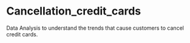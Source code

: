# Cancellation_credit_cards
Data Analysis to understand the trends that cause customers to cancel credit cards.
